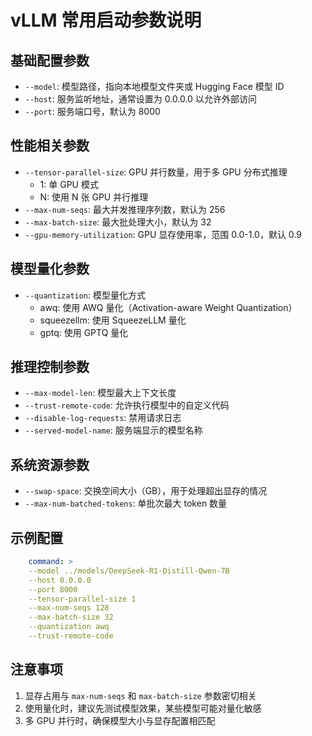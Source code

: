 # vLLM 常用启动参数说明

## 基础配置参数

- `--model`: 模型路径，指向本地模型文件夹或 Hugging Face 模型 ID
- `--host`: 服务监听地址，通常设置为 0.0.0.0 以允许外部访问
- `--port`: 服务端口号，默认为 8000

## 性能相关参数

- `--tensor-parallel-size`: GPU 并行数量，用于多 GPU 分布式推理
  - 1: 单 GPU 模式
  - N: 使用 N 张 GPU 并行推理
- `--max-num-seqs`: 最大并发推理序列数，默认为 256
- `--max-batch-size`: 最大批处理大小，默认为 32
- `--gpu-memory-utilization`: GPU 显存使用率，范围 0.0-1.0，默认 0.9

## 模型量化参数

- `--quantization`: 模型量化方式
  - awq: 使用 AWQ 量化（Activation-aware Weight Quantization）
  - squeezellm: 使用 SqueezeLLM 量化
  - gptq: 使用 GPTQ 量化

## 推理控制参数

- `--max-model-len`: 模型最大上下文长度
- `--trust-remote-code`: 允许执行模型中的自定义代码
- `--disable-log-requests`: 禁用请求日志
- `--served-model-name`: 服务端显示的模型名称

## 系统资源参数

- `--swap-space`: 交换空间大小（GB），用于处理超出显存的情况
- `--max-num-batched-tokens`: 单批次最大 token 数量

## 示例配置

```yaml
    command: >
    --model ../models/DeepSeek-R1-Distill-Qwen-7B
    --host 0.0.0.0
    --port 8000
    --tensor-parallel-size 1
    --max-num-seqs 128
    --max-batch-size 32
    --quantization awq
    --trust-remote-code
```

## 注意事项

1. 显存占用与 `max-num-seqs` 和 `max-batch-size` 参数密切相关
2. 使用量化时，建议先测试模型效果，某些模型可能对量化敏感
3. 多 GPU 并行时，确保模型大小与显存配置相匹配
